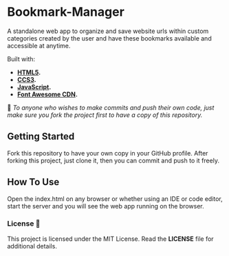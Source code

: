 # Bookmark-Manager

A standalone web app to organize and save website urls within custom categories created by the user and have these bookmarks available and accessible at anytime.

Built with:
* **[HTML5](https://github.com/whatwg/html).**
* **[CCS3](https://www.w3.org/Style/CSS/Overview.en.html).**
* **[JavaScript](https://www.javascript.com/).**
* **[Font Awesome CDN](https://cdn.fontawesome.com/).**

:triangular_flag_on_post: *To anyone who wishes to make commits and push their own code, just make sure you fork the project first to have a copy of this repository.*

## Getting Started
Fork this repository to have your own copy in your GitHub profile. After forking this project, just clone it, then you can commit and push to it freely. 

## How To Use
Open the index.html on any browser or whether using an IDE or code editor, start the server and you will see the web app running on the browser. 


### License :page_with_curl:
This project is licensed under the MIT License. Read the **LICENSE** file for additional details.
